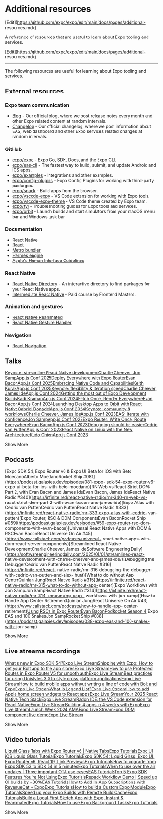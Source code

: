 # Additional resources

[Edit](https://github.com/expo/expo/edit/main/docs/pages/additional-
resources.mdx)

A reference of resources that are useful to learn about Expo tooling and
services.

[Edit](https://github.com/expo/expo/edit/main/docs/pages/additional-
resources.mdx)

* * *

The following resources are useful for learning about Expo tooling and
services.

## External resources

### Expo team communication

  * [Blog](https://expo.dev/blog) \- Our official blog, where we post release notes every month and other Expo related content at random intervals.
  * [Changelog](https://expo.dev/changelog) \- Our official changelog, where we post information about EAS, web dashboard and other Expo services related changes at random intervals.

### GitHub

  * [expo/expo](https://github.com/expo/expo) \- Expo Go, SDK, Docs, and the Expo CLI.
  * [expo/eas-cli](https://github.com/expo/eas-cli) \- The fastest way to build, submit, and update Android and iOS apps.
  * [expo/examples](https://github.com/expo/examples) \- Integrations and other examples.
  * [expo/config-plugins](https://github.com/expo/config-plugins) \- Expo Config Plugins for working with third-party packages.
  * [expo/snack](https://github.com/expo/snack) \- Build apps from the browser.
  * [expo/vscode-expo](https://github.com/expo/vscode-expo) \- VS Code extension for working with Expo tools.
  * [expo/vscode-expo-theme](https://github.com/expo/vscode-expo-theme) \- VS Code theme created by Expo team.
  * [expo/fyi](https://github.com/expo/fyi) \- Troubleshooting guides for Expo tools and services.
  * [expo/orbit](https://github.com/expo/orbit) \- Launch builds and start simulators from your macOS menu bar and Windows task bar.

### Documentation

  * [React Native](https://reactnative.dev/docs/getting-started)
  * [React](https://react.dev/learn)
  * [Metro bundler](https://metrobundler.dev/)
  * [Hermes engine](https://hermesengine.dev/)
  * [Apple's Human Interface Guidelines](https://developer.apple.com/design/human-interface-guidelines/guidelines/overview/)

### React Native

  * [React Native Directory](https://reactnative.directory/) \- An interactive directory to find packages for your React Native apps.
  * [Intermediate React Native](https://frontendmasters.com/courses/intermediate-react-native/) \- Paid course by Frontend Masters.

### Animation and gestures

  * [React Native Reanimated](/versions/latest/sdk/reanimated)
  * [React Native Gesture Handler](/versions/latest/sdk/gesture-handler)

### Navigation

  * [React Navigation](https://reactnavigation.org/)

## Talks

[Keynote: streamline React Native developmentCharlie Cheever, Jon SampApp.js
Conf 2025](https://www.youtube.com/watch?v=lnxanzsP1rM)[Deploy Everywhere with
Expo RouterEvan BaconApp.js Conf
2025](https://www.youtube.com/watch?v=GKQ_0VfYweg)[Embracing Native Code and
CapabilitiesKeith KurakApp.js Conf
2025](https://www.youtube.com/watch?v=TLoHua8bzPg)[Keynote: flexibility &
iteration speedCharlie Cheever, James IdeApp.js Conf
2024](https://www.youtube.com/watch?v=StTYy9Duk3E)[Getting the most out of
Expo Development BuildsKadi KramanApp.js Conf
2024](https://www.youtube.com/watch?v=7J8LRpja9_o)[Fetch Once, Render
EverywhereEvan BaconApp.js Conf
2024](https://www.youtube.com/watch?v=BK2xbPW2uUU)[Launching Desktop Apps to
Orbit with React NativeGabriel DonadelApp.js Conf
2024](https://www.youtube.com/watch?v=K7yC3JKfWYU)[Keynote: community &
workflowsCharlie Cheever, James IdeApp.js Conf
2023](https://www.youtube.com/watch?v=xHMu4oT6-SQ)[EAS: Iterate with
confidenceJon SampApp.js Conf
2023](https://www.youtube.com/watch?v=LTui_5dqXyM)[Expo Router: Write Once,
Route EverywhereEvan BaconApp.js Conf
2023](https://www.youtube.com/watch?v=608r8etX_cg)[Debugging should be
easierCedric van PuttenApp.js Conf
2023](https://www.youtube.com/watch?v=sRLunWEzwHI)[React Native on Linux with
the New ArchitectureKudo ChienApp.js Conf
2023](https://www.youtube.com/watch?v=Ca4SNa6kL_M)

Show More

## Podcasts

[Expo SDK 54, Expo Router v6 & Expo UI Beta for iOS with Beto MoedanoAlberto
MoedanoRocket Ship #081](https://podcast.galaxies.dev/episodes/081-expo-
sdk-54-expo-router-v6-expo-ui-beta-for-ios-with-beto-moedano)[RN Web vs React
Strict DOM: Part 2, with Evan Bacon and James IdeEvan Bacon, James IdeReact
Native Radio #340](https://infinite.red/react-native-radio/rnr-340-rn-web-vs-
react-strict-dom-part-2-with-evan-bacon-and-james-ide)[Expo Atlas with Cedric
van PuttenCedric van PuttenReact Native Radio
#333](https://infinite.red/react-native-radio/rnr-333-expo-atlas-with-cedric-
van-putten)[Expo Router, RSC & DOM ComponentsEvan BaconRocket Ship
#059](https://podcast.galaxies.dev/episodes/059-expo-router-rsc-dom-
components-with-evan-bacon)[Universal React Native Apps with DOM & RSCEvan
BaconReact Universe On Air #45](https://www.callstack.com/podcasts/universal-
react-native-apps-with-dom-react-server-components)[Streamlined React Native
DevelopmentCharlie Cheever, James IdeSoftware Engineering
Daily](https://softwareengineeringdaily.com/2025/01/01/streamlined-react-
native-development-with-charlie-cheever-and-james-ide/)[Debugging the
DebuggerCedric van PuttenReact Native Radio #316](https://infinite.red/react-
native-radio/rnr-316-debugging-the-debugger-with-cedric-van-putten-and-alex-
hunt)[What to do without App CenterQuinlan JungReact Native Radio
#315](https://infinite.red/react-native-radio/rnr-315-what-to-do-without-app-
center)[Expo Workflows with Jon SampJon SampReact Native Radio
#314](https://infinite.red/react-native-radio/rnr-314-announcing-expo-
workflows-with-jon-samp)[How to Handle App Center RetirementQuinlan JungReact
Universe On Air #43](https://www.callstack.com/podcasts/how-to-handle-app-
center-retirement)[Using RSCs in Expo RouterEvan BaconPodRocket Season
4](https://podrocket.logrocket.com/using-rscs-expo-router-evan-bacon)[Expo EAS
and 100 SnakesJon SampRocket Ship
#038](https://podcast.galaxies.dev/episodes/038-expo-eas-and-100-snakes-with-
jon-samp)

Show More

## Live streams recordings

[What's new in Expo SDK 54?Expo Live
Stream](https://www.youtube.com/watch?v=KBlbkjqxNbM)[Shipping with Expo: How
to get your Bolt app to the app storesExpo Live
Stream](https://www.youtube.com/watch?v=ViU7207_W54)[How to use Protected
Routes in Expo Router V5 for smooth authExpo Live
Stream](https://www.youtube.com/watch?v=XCTaMu0qnFY)[Best practices for using
Unistyles 3.0 to style cross platform applicationsExpo Live
Stream](https://www.youtube.com/watch?v=K3wZg-Pxt3k)[How to build mobile apps
without writing a line of code with Bolt and ExpoExpo Live
Stream](https://www.youtube.com/watch?v=dT7hlszpO04)[What is Legend List?Expo
Live Stream](https://www.youtube.com/watch?v=XpZMveUCke8)[How to add Apple
home screen widgets to React appsExpo Live
Stream](https://www.youtube.com/watch?v=hgmAMrVRzRM)[Your 2025 React Native
Tech StackExpo Live Stream](https://www.youtube.com/watch?v=kqdrn-jEaXY)[Radon
IDE: the VS Code extension for React NativeExpo Live
Stream](https://www.youtube.com/watch?v=UeYmRKWhwFI)[Building 4 apps in 4
weeks with ExpoExpo Live
Stream](https://www.youtube.com/watch?v=YOfLHtK8B04)[Launch Week 2024 AMAExpo
Live Stream](https://www.youtube.com/watch?v=NHpS9JaL7jA)[Expo DOM component
live demoExpo Live Stream](https://www.youtube.com/watch?v=jU4_1vpjahw)

Show More

## Video tutorials

[Liquid Glass Tabs with Expo Router v6 | Native TabsExpo Tutorials](https://www.youtube.com/watch?v=QqNZXdGFl44)[Expo UI iOS Liquid Glass TutorialExpo Tutorials](https://www.youtube.com/watch?v=2wXYLWz3YEQ)[Expo SDK 54: Liquid Glass, Expo UI, Expo Router v6, React 19, Link PreviewsExpo Tutorials](https://www.youtube.com/watch?v=iYh-7WfJTR0)[How to upgrade from Expo SDK 53 to SDK 54 in 5 minutesExpo Tutorials](https://www.youtube.com/watch?v=QuN63BRRhAM)[When to use over the air updates | Three important OTA use casesEAS Tutorials](https://www.youtube.com/watch?v=PMRekmaeb1o)[Top 5 Expo SDK Features You're Not UsingExpo Tutorials](https://www.youtube.com/watch?v=HQ_xzbq_BnQ)[Repack Workflow Demo | Speed up CI builds by ~80%EAS Tutorials](https://www.youtube.com/watch?v=peZ36U87k-M)[How to Add In-App Subscriptions with RevenueCat + ExpoExpo Tutorials](https://www.youtube.com/watch?v=R3fLKC-2Qh0)[How to build a Custom Expo ModuleExpo Tutorials](https://www.youtube.com/watch?v=zReFsPgUdMs)[Speed up your Expo Builds with Remote Build CacheExpo Tutorials](https://www.youtube.com/watch?v=5SmaC-JQS_k)[Build a Local-First Sketch App with Expo, Instant & ReanimatedExpo Tutorials](https://www.youtube.com/watch?v=DEJIcaGN3vY)[How to use Expo Background TasksExpo Tutorials](https://www.youtube.com/watch?v=4lFus7TvayI)

Show More

